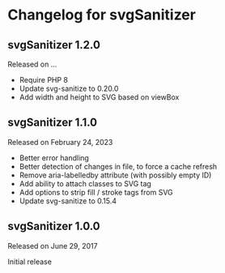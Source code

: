 # Changelog for svgSanitizer

## svgSanitizer 1.2.0
Released on ...

- Require PHP 8
- Update svg-sanitize to 0.20.0
- Add width and height to SVG based on viewBox

## svgSanitizer 1.1.0
Released on February 24, 2023

- Better error handling
- Better detection of changes in file, to force a cache refresh
- Remove aria-labelledby attribute (with possibly empty ID)
- Add ability to attach classes to SVG tag
- Add options to strip fill / stroke tags from SVG
- Update svg-sanitize to 0.15.4

## svgSanitizer 1.0.0
Released on June 29, 2017

Initial release
